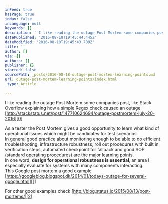 ```yaml
---
inFeed: true
hasPage: true
inNav: false
inLanguage: null
keywords: []
description: ' I like reading the outage Post Mortem some companies post, like Stack Overflow explaining how a simple Regex check caused an outage http://stackstatus.net/post/147710624694/outage-postmortem-july-20-2016'
datePublished: '2016-08-18T19:45:44.445Z'
dateModified: '2016-08-18T19:45:43.709Z'
title: ''
author: []
via: {}
authors: []
publisher: {}
starred: false
sourcePath: _posts/2016-08-18-outage-post-mortem-learning-points.md
url: outage-post-mortem-learning-points/index.html
_type: Article

---
```

I like reading the outage Post Mortem some companies post, like Stack Overflow explaining how a simple Regex check caused an outage [http://stackstatus.net/post/147710624694/outage-postmortem-july-20-2016][0]

[][0]As a tester the Post Mortem gives a good opportunity to learn what kind of operational issues which might be candidates for test scenarios.  
In general good practice about monitoring enough to be able to do efficient troubleshooting, infrastructure robustness, roll out procedures with built in verification steps, automated checkpoint for fallback and good SOP (standard operating procedures) are the major learning points.  
In one word, **design for operational robustness is essential**, an area I especially evaluate for systems with many components interacting.  
This Google post mortem a good example [https://googleblog.blogspot.dk/2014/01/todays-outage-for-several-google.html][1]

For other good examples check [http://blog.status.io/2015/08/13/post-mortems/][2]

[0]: http://stackstatus.net/post/147710624694/outage-postmortem-july-20-2016
[1]: https://googleblog.blogspot.dk/2014/01/todays-outage-for-several-google.html
[2]: http://blog.status.io/2015/08/13/post-mortems/